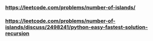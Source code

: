 ### https://leetcode.com/problems/number-of-islands/

### https://leetcode.com/problems/number-of-islands/discuss/2498241/python-easy-fastest-solution-recursion
